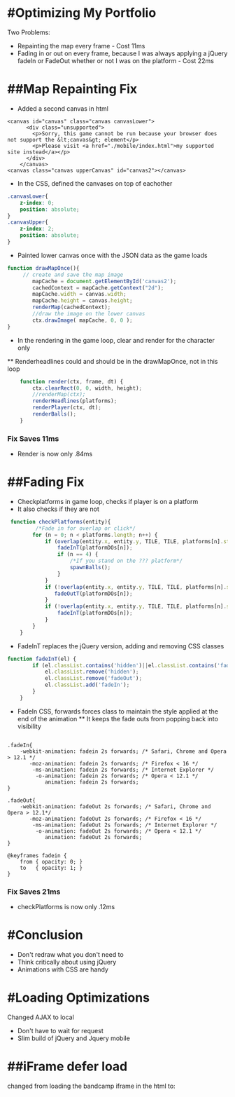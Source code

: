 #Optimizing My Portfolio
==========================

Two Problems:
* Repainting the map every frame - Cost 11ms
* Fading in or out on every frame, because I was always applying a jQuery fadeIn or FadeOut whether or not I was on the platform - Cost 22ms


##Map Repainting Fix
==================
* Added a second canvas in html

```
<canvas id="canvas" class="canvas canvasLower">
      <div class="unsupported">
        <p>Sorry, this game cannot be run because your browser does not support the &lt;canvas&gt; element</p>
        <p>Please visit <a href="./mobile/index.html">my supported site instead</a></p>
      </div>
    </canvas>
<canvas class="canvas upperCanvas" id="canvas2"></canvas>
```

* In the CSS, defined the canvases on top of eachother
```CSS
.canvasLower{
    z-index: 0;
    position: absolute;
}
.canvasUpper{
    z-index: 2;
    position: absolute;
}
```
* Painted lower canvas once with the JSON data as the game loads

```javascript
function drawMapOnce(){
     // create and save the map image
        mapCache = document.getElementById('canvas2');
        cachedContext = mapCache.getContext("2d");
        mapCache.width = canvas.width;
        mapCache.height = canvas.height;
        renderMap(cachedContext);
        //draw the image on the lower canvas
        ctx.drawImage( mapCache, 0, 0 );
}
```

* In the rendering in the game loop, clear and render for the character only

** Renderheadlines could and should be in the drawMapOnce, not in this loop
```javascript
    function render(ctx, frame, dt) {
        ctx.clearRect(0, 0, width, height);
        //renderMap(ctx);
        renderHeadlines(platforms);
        renderPlayer(ctx, dt);
        renderBalls();
    }
```
### Fix Saves 11ms
* Render is now only .84ms


##Fading Fix
==================

* Checkplatforms in game loop, checks if player is on a platform
* It also checks if they are not

```javascript
 function checkPlatforms(entity){
         /*Fade in for overlap or click*/
        for (n = 0; n < platforms.length; n++) {
            if (overlap(entity.x, entity.y, TILE, TILE, platforms[n].start.x, platforms[n].start.y, platforms[n].width, platforms[n].height)) {
                fadeInT(platformDOs[n]);
                if (n == 4) {
                    /*If you stand on the ??? platform*/
                    spawnBalls();
                }
            }
            if (!overlap(entity.x, entity.y, TILE, TILE, platforms[n].start.x, platforms[n].start.y, platforms[n].width, platforms[n].height) && platforms[n].clicked === false) {
               fadeOutT(platformDOs[n]);
            }
            if (!overlap(entity.x, entity.y, TILE, TILE, platforms[n].start.x, platforms[n].start.y, platforms[n].width, platforms[n].height) && platforms[n].clicked === true) {
                fadeInT(platformDOs[n]);
            }
        }
    }
```

* FadeInT replaces the jQuery version, adding and removing CSS classes

```javascript
function fadeInT(el) {
        if (el.classList.contains('hidden')||el.classList.contains('fadeOut')){
            el.classList.remove('hidden');
            el.classList.remove('fadeOut');
            el.classList.add('fadeIn');
        }
    }

```

* FadeIn CSS, forwards forces class to maintain the style applied at the end of the animation
** It keeps the fade outs from popping back into visibility
```

.fadeIn{
	-webkit-animation: fadein 2s forwards; /* Safari, Chrome and Opera > 12.1 */
       -moz-animation: fadein 2s forwards; /* Firefox < 16 */
        -ms-animation: fadein 2s forwards; /* Internet Explorer */
         -o-animation: fadein 2s forwards; /* Opera < 12.1 */
            animation: fadein 2s forwards;
}

.fadeOut{
    -webkit-animation: fadeOut 2s forwards; /* Safari, Chrome and Opera > 12.1*/
       -moz-animation: fadeOut 2s forwards; /* Firefox < 16 */
        -ms-animation: fadeOut 2s forwards; /* Internet Explorer */
         -o-animation: fadeOut 2s forwards; /* Opera < 12.1 */
            animation: fadeOut 2s forwards;
}

@keyframes fadein {
    from { opacity: 0; }
    to   { opacity: 1; }
}
```

### Fix Saves 21ms
* checkPlatforms is now only .12ms


#Conclusion
===========
* Don't redraw what you don't need to
* Think critically about using jQuery
* Animations with CSS are handy



#Loading Optimizations
======================
Changed AJAX to local
* Don't have to wait for request
* Slim build of jQuery and Jquery mobile

##iFrame defer load
==================
changed from loading the bandcamp iframe in the html to:
<iframe id="iframe" style="border: 0; width: 100%; height: 42px;" src="">I Pet A Dog by Taylor Nodell</a></iframe>

<script type="text/javascript">
  setTimeout(function() {
    var f = document.getElementById('iframe');
    f.src = 'https://bandcamp.com/EmbeddedPlayer/album=4239554309/size=small/bgcol=ffffff/linkcol=0687f5/artwork=none/transparent=true/';
  }, 10);
  </script>